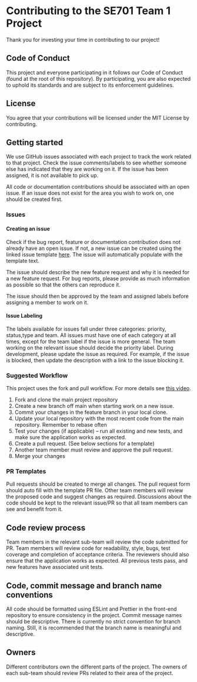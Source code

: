 # Contributing to the SE701 Team 1 Project

Thank you for investing your time in contributing to our project! 

## Code of Conduct
This project and everyone participating in it follows our Code of Conduct (found at the root of this repository). By participating, you are also expected to uphold its standards and are subject to its enforcement guidelines.

## License
You agree that your contributions will be licensed under the MIT License by contributing.

## Getting started
We use GitHub issues associated with each project to track the work related to that project. Check the issue comments/labels to see whether someone else has indicated that they are working on it. If the issue has been assigned, it is not available to pick up. 

All code or documentation contributions should be associated with an open issue. If an issue does not exist for the area you wish to work on, one should be created first.

### Issues 
#### Creating an issue
Check if the bug report, feature or documentation contribution does not already have an open issue. If not, a new issue can be created using the linked issue template [here](https://github.com/SE701-T1/frontend/blob/main/.github/issue_template.md). The issue will automatically populate with the template text.

The issue should describe the new feature request and why it is needed for a new feature request. For bug reports, please provide as much information as possible so that the others can reproduce it. 

The issue should then be approved by the team and assigned labels before assigning a member to work on it.

#### Issue Labeling
The labels available for issues fall under three categories: priority, status,type and team. All issues must have one of each category at all times, except for the team label if the issue is more general. The team working on the relevant issue should decide the priority label. During development, please update the issue as required. For example, if the issue is blocked, then update the description with a link to the issue blocking it.

### Suggested Workflow
This project uses the fork and pull workflow. For more details see [this video](https://www.youtube.com/watch?v=nT8KGYVurIU).

1. Fork and clone the main project repository 
2. Create a new branch off main when starting work on a new issue.
3. Commit your changes in the feature branch in your local clone.
4. Update your local repository with the most recent code from the main repository. Remember to rebase often
5. Test your changes (if applicable) – run all existing and new tests, and make sure the application works as expected. 
6. Create a pull request. (See below sections for a template) 
7. Another team member must review and approve the pull request.  
8. Merge your changes

### PR Templates
Pull requests should be created to merge all changes. The pull request form should auto fill with the template PR file. Other team members will review the proposed code and suggest changes as required. Discussions about the code should be kept to the relevant issue/PR so that all team members can see and benefit from it.

## Code review process
Team members in the relevant sub-team will review the code submitted for PR. Team members will review code for readability, style, bugs, test coverage and completion of acceptance criteria. The reviewers should also ensure that the application works as expected. All previous tests pass, and new features have associated unit tests.

## Code, commit message and branch name conventions
All code should be formatted using ESLint and Prettier in the front-end repository to ensure consistency in the project. Commit message names should be descriptive. There is currently no strict convention for branch naming. Still, it is recommended that the branch name is meaningful and descriptive.

## Owners
Different contributors own the different parts of the project. The owners of each sub-team should review PRs related to their area of the project.

